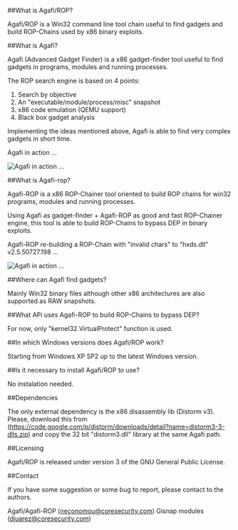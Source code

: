 ##What is Agafi/ROP?

Agafi/ROP is a Win32 command line tool chain useful to find gadgets and build ROP-Chains used by x86 binary exploits.

##What is Agafi?

Agafi (Advanced Gadget Finder) is a x86 gadget-finder tool useful to find gadgets in programs, modules and running processes.

The ROP search engine is based on 4 points:
 1. Search by objective
 2. An "executable/module/process/misc" snapshot
 3. x86 code emulation (QEMU support)
 4. Black box gadget analysis

Implementing the ideas mentioned above, Agafi is able to find very complex gadgets in short time.

Agafi in action ...

![Agafi in action ...](https://github.com/CoreSecurity/Agafi/blob/master/agafi.png)

##What is Agafi-rop?

Agafi-ROP is a x86 ROP-Chainer tool oriented to build ROP chains for win32 programs, modules and running processes.

Using Agafi as gadget-finder + Agafi-ROP as good and fast ROP-Chainer engine, this tool is able to build ROP-Chains to bypass DEP in binary exploits.

Agafi-ROP re-building a ROP-Chain with "invalid chars" to "hxds.dll" v2.5.50727.198 ...

![Agafi in action ...](https://github.com/CoreSecurity/Agafi/blob/master/agafi-rop.png)

##Where can Agafi find gadgets?

Mainly Win32 binary files although other x86 architectures are also supported as RAW snapshots.


##What APi uses Agafi-ROP to build ROP-Chains to bypass DEP?

For now, only "kernel32.VirtualProtect" function is used.


##In which Windows versions does Agafi/ROP work?

Starting from Windows XP SP2 up to the latest Windows version.


##Is it necessary to install Agafi/ROP to use?

No instalation needed.


##Dependencies

The only external dependency is the x86 disassembly lib (Distorm v3).
Please, download this from (https://code.google.com/p/distorm/downloads/detail?name=distorm3-3-dlls.zip) and copy the 32 bit "distorm3.dll" library at the same Agafi path.


##Licensing

Agafi/ROP is released under version 3 of the GNU General Public License.


##Contact

If you have some suggestion or some bug to report, please contact to the authors.

Agafi/Agafi-ROP (neconomou@coresecurity.com)
Gisnap modules (djuarez@coresecurity.com)
